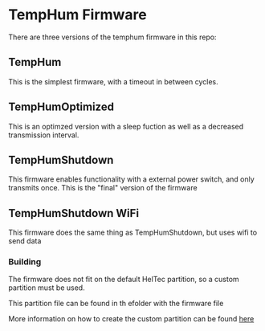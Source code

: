 # TempHum Firmware
There are three versions of the temphum firmware in this repo:

## TempHum
This is the simplest firmware, with a timeout in between cycles.

## TempHumOptimized
This is an optimzed version with a sleep fuction as well as a decreased transmission interval.

## TempHumShutdown
This firmware enables functionality with a external power switch, and only transmits once.  This is the "final" version of the firmware

## TempHumShutdown WiFi
This firmware does the same thing as TempHumShutdown, but uses wifi to send data
### Building
The firmware does not fit on the default HelTec partition, so a custom partition must be used.

This partition file can be found in th efolder with the firmware file

More information on how to create the custom partition can be found [here](https://docs.google.com/document/d/1XtY1ogbXwr4GIBYinUUyv2_6-Hs1pM9L4s1Zih_2k7M/edit#heading=h.4d5ahrx8sf4d "Report Document Heading Uploading Sketch")
